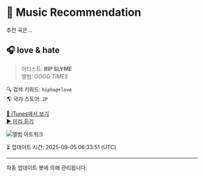 
# 🎵 Music Recommendation

추천 곡은...

## 🎧 love & hate  
> 아티스트: **RIP SLYME**  
> 앨범: _GOOD TIMES_  

🔍 검색 키워드: `hiphop+love`  
🌎 국가 스토어: `JP`

[🔗 iTunes에서 보기](https://music.apple.com/jp/album/love-hate/382156587?i=382156855&uo=4)  
[▶️ 미리 듣기](https://audio-ssl.itunes.apple.com/itunes-assets/AudioPreview122/v4/68/20/e7/6820e768-3319-4336-35f8-496062d72696/mzaf_3210170244896820194.plus.aac.p.m4a)

![앨범 아트워크](https://is1-ssl.mzstatic.com/image/thumb/Music115/v4/ab/18/63/ab18638a-d84b-480c-3437-b58c48f7a009/mzi.cthhjplc.jpg/100x100bb.jpg)

⏳ 업데이트 시간: 2025-09-05 06:33:51 (UTC)

---
자동 업데이트 봇에 의해 관리됩니다.
